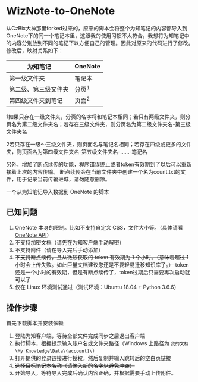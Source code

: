 # WizNote-to-OneNote
从CzBix大神那里forked过来的，原来的脚本会将整个为知笔记的内容都导入到OneNote下的同一个笔记本里，这跟我的使用习惯不太符合，我想将为知笔记中的内容分别放到不同的笔记下以方便自己的管理。因此对原来的代码进行了修改。修改后，映射关系如下： 

| 为知笔记             | OneNote          |
| -------------------- | ---------------- |
| 第一级文件夹         | 笔记本           |
| 第二级、第三级文件夹 | 分页<sup>1</sup> |
| 第四级文件夹到笔记   | 页面<sup>2</sup> |

1如果只存在一级文件夹，分页的名字将和笔记本相同；若只有两级文件夹，则分页名为第二级文件夹名；若存在三级文件夹，则分页名为第二级文件夹名-第三级文件夹名

2若只存在一级～三级文件夹，则页面名与笔记名相同；若存在四级或更多的文件夹，则页面名为第四级文件夹名-第五级文件夹名-……-笔记名

另外，增加了断点续传的功能，程序错误终止或者token有效期到了以后可以重新接着上次的内容传输。
断点续传会在当前文件夹中创建一个名为count.txt的文件，用于记录当前传输进城，请勿随意删除。

一个从为知笔记导入数据到 OneNote 的脚本

## 已知问题
1. OneNote 本身的限制。比如不支持自定义 CSS，文件大小等。（具体请看 [OneNote API](https://dev.onenote.com/docs)）
2. 不支持加密文档（请先在为知客户端手动解密）
3. 不支持附件（请在导入完后手动添加）
4. ~~不支持断点续传，且从微软获取的 token 有效期为 1 个小时。（意味着超过 1 小时会上传失败。如此巨量文档建议您还是不要轻易迁移知识库了。）~~
token还是一个小时的有效期，但是有断点续传了，token过期后只需要再次启动就可以了
5. 仅在 Linux 环境测试通过（测试环境：Ubuntu 18.04 + Python 3.6.6）

## 操作步骤
首先下载脚本并安装依赖

1. 登陆为知客户端，等待全部文件完成同步之后退出客户端
2. 执行脚本，根据提示输入账户名或文件夹路径（Windows 上路径为 `我的文档\My Knowledge\Data\{account}\`）
3. 打开提供的登录链接进行授权，然后复制并输入跳转后的空白页链接
4. ~~选择目标笔记本名称（请输入新的名字以避免冲突）~~
5. 开始导入，等待导入完成后确认内容正确，并根据需要手动上传附件。
